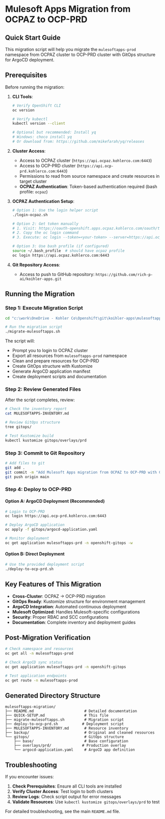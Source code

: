 # Mulesoft Apps Migration from OCPAZ to OCP-PRD

## Quick Start Guide

This migration script will help you migrate the `mulesoftapps-prod` namespace from OCPAZ cluster to OCP-PRD cluster with GitOps structure for ArgoCD deployment.

## Prerequisites

Before running the migration:

1. **CLI Tools**:
   ```bash
   # Verify OpenShift CLI
   oc version
   
   # Verify kubectl
   kubectl version --client
   
   # Optional but recommended: Install yq
   # Windows: choco install yq
   # Or download from: https://github.com/mikefarah/yq/releases
   ```

2. **Cluster Access**:
   - Access to OCPAZ cluster (`https://api.ocpaz.kohlerco.com:6443`)
   - Access to OCP-PRD cluster (`https://api.ocp-prd.kohlerco.com:6443`)
   - Permissions to read from source namespace and create resources in target cluster
   - **OCPAZ Authentication**: Token-based authentication required (bash profile: `ocpaz`)

3. **OCPAZ Authentication Setup**:
   ```bash
   # Option 1: Use the login helper script
   ./login-ocpaz.sh
   
   # Option 2: Get token manually
   # 1. Visit: https://oauth-openshift.apps.ocpaz.kohlerco.com/oauth/token/request
   # 2. Copy the oc login command
   # 3. Execute: oc login --token=<your-token> --server=https://api.ocpaz.kohlerco.com:6443
   
   # Option 3: Use bash profile (if configured)
   source ~/.bash_profile  # should have ocpaz profile
   oc login https://api.ocpaz.kohlerco.com:6443
   ```

4. **Git Repository Access**:
   - Access to push to GitHub repository: `https://github.com/rich-p-ai/koihler-apps.git`

## Running the Migration

### Step 1: Execute Migration Script

```bash
cd "c:\work\OneDrive - Kohler Co\Openshift\git\koihler-apps\mulesoftapps-migration"

# Run the migration script
./migrate-mulesoftapps.sh
```

The script will:
- Prompt you to login to OCPAZ cluster
- Export all resources from `mulesoftapps-prod` namespace
- Clean and prepare resources for OCP-PRD
- Create GitOps structure with Kustomize
- Generate ArgoCD application manifest
- Create deployment scripts and documentation

### Step 2: Review Generated Files

After the script completes, review:

```bash
# Check the inventory report
cat MULESOFTAPPS-INVENTORY.md

# Review GitOps structure
tree gitops/

# Test Kustomize build
kubectl kustomize gitops/overlays/prd
```

### Step 3: Commit to Git Repository

```bash
# Add files to git
git add .
git commit -m "Add Mulesoft Apps migration from OCPAZ to OCP-PRD with GitOps structure"
git push origin main
```

### Step 4: Deploy to OCP-PRD

#### Option A: ArgoCD Deployment (Recommended)

```bash
# Login to OCP-PRD
oc login https://api.ocp-prd.kohlerco.com:6443

# Deploy ArgoCD application
oc apply -f gitops/argocd-application.yaml

# Monitor deployment
oc get application mulesoftapps-prd -n openshift-gitops -w
```

#### Option B: Direct Deployment

```bash
# Use the provided deployment script
./deploy-to-ocp-prd.sh
```

## Key Features of This Migration

- **Cross-Cluster**: OCPAZ → OCP-PRD migration
- **GitOps Ready**: Kustomize structure for environment management
- **ArgoCD Integration**: Automated continuous deployment
- **Mulesoft Optimized**: Handles Mulesoft-specific configurations
- **Security**: Proper RBAC and SCC configurations
- **Documentation**: Complete inventory and deployment guides

## Post-Migration Verification

```bash
# Check namespace and resources
oc get all -n mulesoftapps-prod

# Check ArgoCD sync status
oc get application mulesoftapps-prd -n openshift-gitops

# Test application endpoints
oc get route -n mulesoftapps-prod
```

## Generated Directory Structure

```
mulesoftapps-migration/
├── README.md                       # Detailed documentation
├── QUICK-SETUP.md                  # This file
├── migrate-mulesoftapps.sh         # Migration script
├── deploy-to-ocp-prd.sh           # Deployment script
├── MULESOFTAPPS-INVENTORY.md       # Resource inventory
├── backup/                         # Original and cleaned resources
└── gitops/                         # GitOps structure
    ├── base/                       # Base configuration
    ├── overlays/prd/              # Production overlay
    └── argocd-application.yaml     # ArgoCD app definition
```

## Troubleshooting

If you encounter issues:

1. **Check Prerequisites**: Ensure all CLI tools are installed
2. **Verify Cluster Access**: Test login to both clusters
3. **Review Logs**: Check script output for error messages
4. **Validate Resources**: Use `kubectl kustomize gitops/overlays/prd` to test

For detailed troubleshooting, see the main `README.md` file.
